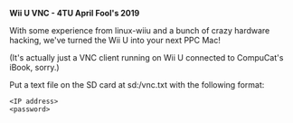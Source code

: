 **Wii U VNC - 4TU April Fool's 2019**

With some experience from linux-wiiu and a bunch of crazy hardware hacking, we've turned the Wii U into your next PPC Mac!

(It's actually just a VNC client running on Wii U connected to CompuCat's iBook, sorry.)

Put a text file on the SD card at sd:/vnc.txt with the following format:
```
<IP address>
<password>

```
